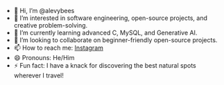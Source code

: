 - 👋 Hi, I’m @alevybees  
- 👀 I’m interested in software engineering, open-source projects, and creative problem-solving.  
- 🌱 I’m currently learning advanced C, MySQL, and Generative AI.  
- 💞️ I’m looking to collaborate on beginner-friendly open-source projects.  
- 📫 How to reach me: [Instagram](https://www.instagram.com/alevybees/)  
- 😄 Pronouns: He/Him  
- ⚡ Fun fact: I have a knack for discovering the best natural spots wherever I travel!  


<!---
alevybees/alevybees is a ✨ special ✨ repository because its `README.md` (this file) appears on your GitHub profile.
You can click the Preview link to take a look at your changes.
--->
